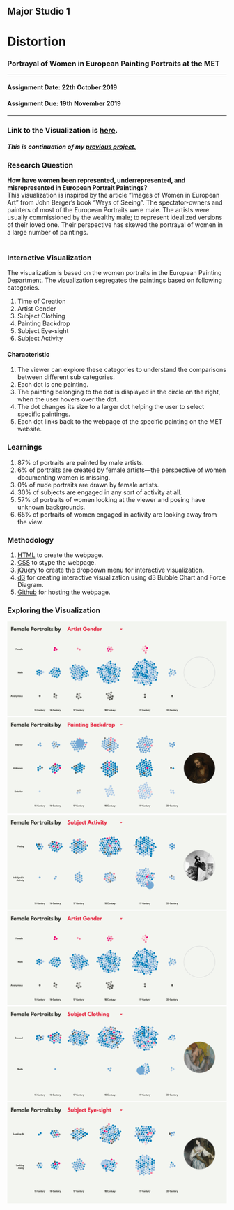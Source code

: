 ## Major Studio 1
# Distortion
### Portrayal of Women in European Painting Portraits at the MET
---------------------------------------------------
#### Assignment Date: 22th October 2019<br/>
#### Assignment Due: 19th November 2019 <br/>
-----------------------------------------------------

### Link to the Visualization is [here](https://salonieshah.github.io/Major-Studio-1/3.Interactive/). </br>

##### This is continuation of my [previous project.](https://github.com/salonieshah/Major-Studio-1/tree/master/1.Potrayal_of_Women_at_MET) <br>

### Research Question </br>
<b> How have women been represented, underrepresented, and misrepresented in European Portrait Paintings? </b> </br>
This visualization is inspired by the article “Images of Women in European Art” from John Berger’s book “Ways of Seeing”. The spectator-owners and painters of most of the European Portraits were male. The artists were usually commissioned by the wealthy male; to represent idealized versions of their loved one. Their perspective has skewed the portrayal of women in a large number of paintings. </br> </br>

### Interactive Visualization </br>
The visualization is based on the women portraits in the European Painting Department. The visualization segregates the paintings based on following categories. 
1. Time of Creation </br>
2. Artist Gender </br>
3. Subject Clothing </br>
4. Painting Backdrop </br>
5. Subject Eye-sight </br>
6. Subject Activity </br>

#### Characteristic </br>
1. The viewer can explore these categories to understand the comparisons between different sub categories. </br>
2. Each dot is one painting. </br>
3. The painting belonging to the dot is displayed in the circle on the right, when the user hovers over the dot.</br>
4. The dot changes its size to a larger dot helping the user to select specific paintings.</br>
5. Each dot links back to the webpage of the specific painting on the MET website. </br>

### Learnings </br>
1. 87% of portraits are painted by male artists.</br>
2. 6% of portraits are created by female artists—the perspective of women documenting women is missing.</br>
3. 0% of nude portraits are drawn by female artists.</br>
4. 30% of subjects are engaged in any sort of activity at all.</br>
5. 57% of portraits of women looking at the viewer and posing have unknown backgrounds.</br>
6. 65% of portraits of women engaged in activity are looking away from the view.</br>

### Methodology </br>
1. [HTML](https://github.com/salonieshah/Major-Studio-1/blob/master/3.Interactive/index.html) to create the webpage. </br> 
2. [CSS](https://github.com/salonieshah/Major-Studio-1/blob/master/3.Interactive/styles/styles.css) to stype the webpage. </br>
3. [jQuery](https://github.com/salonieshah/Major-Studio-1/blob/master/3.Interactive/interactive_1.js) to create the dropdown menu for interactive visualization. </br>
4. [d3](https://github.com/salonieshah/Major-Studio-1/blob/master/3.Interactive/interactive.js) for creating interactive visualization using d3 Bubble Chart and Force Diagram. </br>
5. [Github](https://github.com/salonieshah/Major-Studio-1/tree/master/3.Interactive) for hosting the webpage. </br>

### Exploring the Visualization </br>
![image](https://github.com/salonieshah/Major-Studio-1/blob/master/3.Distortion/images/visualization/artist_gender.JPG)
![image](https://github.com/salonieshah/Major-Studio-1/blob/master/3.Distortion/images/visualization/painting_backdrop.JPG)
![image](https://github.com/salonieshah/Major-Studio-1/blob/master/3.Distortion/images/visualization/subject_activity.JPG)
![image](https://github.com/salonieshah/Major-Studio-1/blob/master/3.Distortion/images/visualization/artist_gender.JPG)
![image](https://github.com/salonieshah/Major-Studio-1/blob/master/3.Distortion/images/visualization/subject_clothing.jpg)
![image](https://github.com/salonieshah/Major-Studio-1/blob/master/3.Distortion/images/visualization/subject_eyesight.JPG)
</br>
